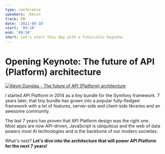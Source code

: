 ```yaml
---
type: conference
speakers: -kevin
track: EN
date: '2021-09-10'
start: '09:10'
end: '09:50'
short: Let's start this day with a futuristic keynote.
---
```


# Opening Keynote: The future of API (Platform) architecture

[![Kévin Dunglas - The future of API (Platform) architecture](https://img.youtube.com/vi/p7mHHfj7ZPQ/0.jpg)](https://www.youtube.com/watch?v=p7mHHfj7ZPQ&list=PL3hoUDjLa7eSo7-CAyiirYfhJe4h_Wxs4&index=2)

I started API Platform in 2014 as a tiny bundle for the Symfony framework. 7 years later, that tiny bundle has grown into a popular fully-fledged framework with a lot of features, server-side and client-side libraries and an awesome community.

The last 7 years has proven that API Platform design was the right one. Most apps are now API-driven, JavaScript is ubiquitous and the web of data powers most AI technologies and is the backbone of our modern societies.

What's next? **Let's dive into the architecture that will power API Platform for the next 7 years!**


